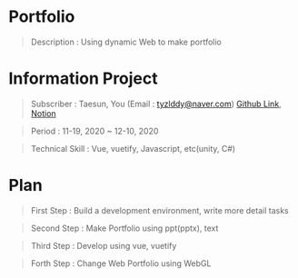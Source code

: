# Portfolio
> Description : Using dynamic Web to make portfolio

# Information Project
> Subscriber : Taesun, You (Email : tyzlddy@naver.com) [Github Link](https://github.com/TaeSun94), [Notion](https://www.notion.so/234c7be16ba1468eb0d048760de495b0?v=623135eeea8b432282d545de6d28bdff)

> Period : 11-19, 2020 ~ 12-10, 2020

> Technical Skill : Vue, vuetify, Javascript, etc(unity, C#)

# Plan
> First Step : Build a development environment, write more detail tasks

> Second Step : Make Portfolio using ppt(pptx), text

> Third Step : Develop using vue, vuetify

> Forth Step : Change Web Portfolio using WebGL
